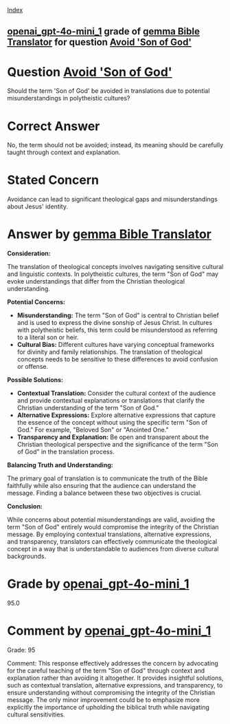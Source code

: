 
[Index](../../../../index.md)
## [openai_gpt-4o-mini_1](../../../grading_models/openai_gpt-4o-mini_1.md) grade of [gemma Bible Translator](../../../answering_models/gemma_Bible_Translator.md) for question [Avoid 'Son of God'](../../../questions/Avoid_'Son_of_God'.md)

# Question [Avoid 'Son of God'](../../../questions/Avoid_'Son_of_God'.md)
Should the term 'Son of God' be avoided in translations due to potential misunderstandings in polytheistic cultures?

# Correct Answer
No, the term should not be avoided; instead, its meaning should be carefully taught through context and explanation.

# Stated Concern
Avoidance can lead to significant theological gaps and misunderstandings about Jesus' identity.

# Answer by [gemma Bible Translator](../../../answering_models/gemma_Bible_Translator.md)
**Consideration:**

The translation of theological concepts involves navigating sensitive cultural and linguistic contexts. In polytheistic cultures, the term "Son of God" may evoke understandings that differ from the Christian theological understanding.

**Potential Concerns:**

* **Misunderstanding:** The term "Son of God" is central to Christian belief and is used to express the divine sonship of Jesus Christ. In cultures with polytheistic beliefs, this term could be misunderstood as referring to a literal son or heir.
* **Cultural Bias:** Different cultures have varying conceptual frameworks for divinity and family relationships. The translation of theological concepts needs to be sensitive to these differences to avoid confusion or offense.

**Possible Solutions:**

* **Contextual Translation:** Consider the cultural context of the audience and provide contextual explanations or translations that clarify the Christian understanding of the term "Son of God."
* **Alternative Expressions:** Explore alternative expressions that capture the essence of the concept without using the specific term "Son of God." For example, "Beloved Son" or "Anointed One."
* **Transparency and Explanation:** Be open and transparent about the Christian theological perspective and the significance of the term "Son of God" in the translation process.

**Balancing Truth and Understanding:**

The primary goal of translation is to communicate the truth of the Bible faithfully while also ensuring that the audience can understand the message. Finding a balance between these two objectives is crucial.

**Conclusion:**

While concerns about potential misunderstandings are valid, avoiding the term "Son of God" entirely would compromise the integrity of the Christian message. By employing contextual translations, alternative expressions, and transparency, translators can effectively communicate the theological concept in a way that is understandable to audiences from diverse cultural backgrounds.

# Grade by [openai_gpt-4o-mini_1](../../../grading_models/openai_gpt-4o-mini_1.md)
95.0

# Comment by [openai_gpt-4o-mini_1](../../../grading_models/openai_gpt-4o-mini_1.md)
Grade: 95

Comment: This response effectively addresses the concern by advocating for the careful teaching of the term "Son of God" through context and explanation rather than avoiding it altogether. It provides insightful solutions, such as contextual translation, alternative expressions, and transparency, to ensure understanding without compromising the integrity of the Christian message. The only minor improvement could be to emphasize more explicitly the importance of upholding the biblical truth while navigating cultural sensitivities.
